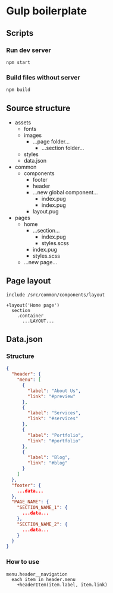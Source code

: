 # Gulp boilerplate

## Scripts

### Run dev server
```
npm start
```

### Build files without server
```
npm build
```

## Source structure

- assets
  - fonts
  - images
    - ...page folder...
      - ...section folder...
  - styles
  - data.json
- common
  - components
    - footer
    - header
    - ...new global component...
      - index.pug
      - index.pug
    - layout.pug
- pages
  - home
    - ...section...
      - index.pug
      - styles.scss
    - index.pug
    - styles.scss
  - ...new page...

## Page layout

```jade
include /src/common/components/layout

+layout('Home page')
  section
    .container
      ...LAYOUT...
```

## Data.json

### Structure

```json
{
  "header": {
    "menu": [
      {
        "label": "About Us",
        "link": "#preview"
      },
      {
        "label": "Services",
        "link": "#services"
      },
      {
        "label": "Portfolio",
        "link": "#portfolio"
      },
      {
        "label": "Blog",
        "link": "#blog"
      }
    ]
  },
  "footer": {
    ...data...
  },
  "PAGE_NAME": {
    "SECTION_NAME_1": {
      ...data...
    },
    "SECTION_NAME_2": {
      ...data...
    }
  }
}
```

### How to use

```jade
menu.header__navigation
  each item in header.menu
    +headerItem(item.label, item.link)
```
